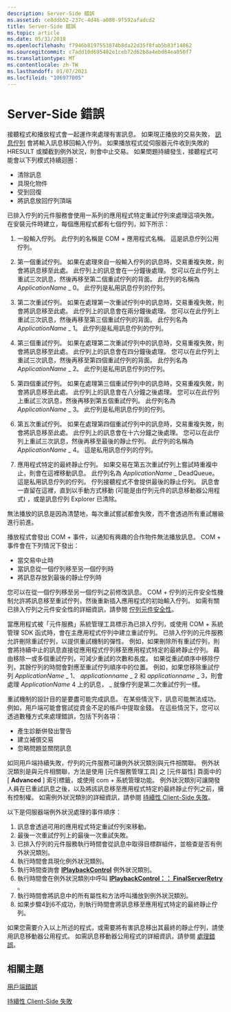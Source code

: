 ```yaml
---
description: Server-Side 錯誤
ms.assetid: ce8ddb52-237c-4d46-a088-9f592afadcd2
title: Server-Side 錯誤
ms.topic: article
ms.date: 05/31/2018
ms.openlocfilehash: f7946b8197553874b8da22d35f8fab5b83f14862
ms.sourcegitcommit: c7add10d695482e1ceb72d62b8a4ebd84ea050f7
ms.translationtype: MT
ms.contentlocale: zh-TW
ms.lasthandoff: 01/07/2021
ms.locfileid: "106977005"
---
```

# <a name="server-side-errors"></a>Server-Side 錯誤

接聽程式和播放程式會一起運作來處理有害訊息。 如果現正播放的交易失敗， [訊息佇列](/previous-versions/windows/desktop/legacy/ms711472(v=vs.85)) 會將輸入訊息移回輸入佇列。 如果播放程式從伺服器元件收到失敗的 HRESULT 或攔截到例外狀況，則會中止交易。 如果問題持續發生，接聽程式可能會以下列模式持續迴圈：

-   清除訊息
-   具現化物件
-   受到回復
-   將訊息放回佇列頂端

已排入佇列的元件服務會使用一系列的應用程式特定重試佇列來處理這項失敗。 在安裝元件時建立，每個應用程式都有七個佇列，如下所示：

1.  一般輸入佇列。 此佇列的名稱是 COM + 應用程式名稱。 這是訊息佇列公用佇列。

2.  第一個重試佇列。 如果在處理來自一般輸入佇列的訊息時，交易重複失敗，則會將訊息移至此處。 此佇列上的訊息會在一分鐘後處理。 您可以在此佇列上重試三次訊息，然後再移至第二個重試佇列的背面。 此佇列的名稱為 *ApplicationName* \_ 0。 此佇列是私用訊息佇列的佇列。

3.  第二次重試佇列。 如果在處理第一次重試佇列中的訊息時，交易重複失敗，則會將訊息移至此處。 此佇列上的訊息會在兩分鐘後處理。 您可以在此佇列上重試三次訊息，然後再移至第三個重試佇列的背面。 此佇列名為 *ApplicationName* \_ 1。 此佇列是私用訊息佇列的佇列。

4.  第三個重試佇列。 如果在處理第二次重試佇列中的訊息時，交易重複失敗，則會將訊息移至此處。 此佇列上的訊息會在四分鐘後處理。 您可以在此佇列上重試三次訊息，然後再移至第四個重試佇列的背面。 此佇列名為 *ApplicationName* \_ 2。 此佇列是私用訊息佇列的佇列。

5.  第四個重試佇列。 如果在處理第三個重試佇列中的訊息時，交易重複失敗，則會將訊息移至此處。 此佇列上的訊息會在八分鐘之後處理。 您可以在此佇列上重試三次訊息，然後再移到第五個重試佇列。 此佇列名為 *ApplicationName* \_ 3。 此佇列是私用訊息佇列的佇列。

6.  第五次重試佇列。 如果在處理第四個重試佇列中的訊息時，交易重複失敗，則會將訊息移至此處。 此佇列上的訊息會在十六分鐘之後處理。 您可以在此佇列上重試三次訊息，然後再移至最後的靜止佇列。 此佇列的名稱為 *ApplicationName* \_ 4。 這是私用訊息佇列的佇列。

7.  應用程式特定的最終靜止佇列。 如果交易在第五次重試佇列上嘗試時重複中止，則會在這裡移動訊息。 此佇列名為 *ApplicationName* \_ DeadQueue。 這是私用訊息佇列的佇列。 佇列接聽程式不會提供最後的靜止佇列。 訊息會一直留在這裡，直到以手動方式移動 (可能是由佇列元件的訊息移動器公用程式) ，或是訊息佇列 Explorer 已清除。

無法播放的訊息是因為清楚地，每次重試嘗試都會失敗，而不會透過所有重試層級進行前進。

播放程式會發出 COM + 事件，以通知有興趣的合作物件無法播放訊息。 COM + 事件會在下列情況下發出：

-   當交易中止時
-   當訊息從一個佇列移至另一個佇列時
-   將訊息存放到最後的靜止佇列時

您可以在從一個佇列移至另一個佇列之前修改訊息。 COM + 佇列的元件安全性機制允許將訊息移至重試佇列，然後重新插入應用程式的初始輸入佇列。 如需有關已排入佇列之元件安全性的詳細資訊，請參閱 [佇列元件安全性](queued-components-security.md)。

當應用程式被「元件服務」系統管理工具標示為已排入佇列，或使用 COM + 系統管理 SDK 函式時，會在主應用程式佇列中建立重試佇列。 已排入佇列的元件服務允許刪除重試佇列，以提供重試機制的彈性。 例如，如果刪除所有重試佇列，則會將持續中止的訊息直接從應用程式佇列移至應用程式特定的最終靜止佇列。 藉由移除一或多個重試佇列，可減少重試的次數和長度。 如果從重試順序中移除佇列，其餘佇列的時間會對應至重試佇列順序中的位置。 例如，如果您移除重試佇列 *ApplicationName* \_ 1、 *applicationname* \_ 2 和 *applicationname* \_ 3，則會處理 *ApplicationName* 4 上的訊息， \_ 就像佇列是第二次重試佇列一樣。

重試機制的設計目的是要盡可能完成訊息。 在某些情況下，訊息可能無法成功。 例如，用戶端可能會嘗試從資金不足的帳戶中提取金錢。 在這些情況下，您可以透過數種方式來處理錯誤，包括下列各項：

-   產生診斷併發出警告
-   建立補償交易
-   忽略問題並關閉訊息

如同用戶端持續失敗，佇列的元件服務可讓例外狀況類別與元件相關聯。 例外狀況類別是與元件相關聯，方法是使用 [元件服務管理工具] 之 [元件屬性] 頁面中的 [ **Advanced** ] 索引標籤，或使用 com + 系統管理功能。 例外狀況類別可讓開發人員在已重試訊息之後，以及將該訊息移至應用程式特定的最終靜止佇列之前，擁有控制權。 如需例外狀況類別的詳細資訊，請參閱 [持續性 Client-Side 失敗](persistent-client-side-failures.md)。

以下是伺服器端例外狀況處理的事件順序：

1.  訊息會透過可用的應用程式特定重試佇列來移動。
2.  最後一次重試佇列上的最後一次重試失敗。
3.  已排入佇列的元件服務執行時間會從訊息中取得目標群組件，並檢查是否有例外狀況類別。
4.  執行時間會具現化例外狀況類別。
5.  執行時間查詢會 [**IPlaybackControl**](/windows/desktop/api/ComSvcs/nn-comsvcs-iplaybackcontrol) 例外狀況類別。
6.  執行時間會在例外狀況類別中呼叫 [**IPlaybackControl：： FinalServerRetry**](/windows/desktop/api/ComSvcs/nf-comsvcs-iplaybackcontrol-finalserverretry) 。
7.  執行時間會將訊息中的所有屬性和方法呼叫播放到例外狀況類別。
8.  如果步驟4到6不成功，則執行時間會將訊息移至應用程式特定的最終靜止佇列。

如果您需要介入以上所述的程式，或需要將有害訊息移出其最終的靜止佇列，請使用訊息移動器公用程式。 如需訊息移動器公用程式的詳細資訊，請參閱 [處理錯誤](handling-errors-in-queued-components.md)。

## <a name="related-topics"></a>相關主題

<dl> <dt>

[用戶端錯誤](client-side-errors.md)
</dt> <dt>

[持續性 Client-Side 失敗](persistent-client-side-failures.md)
</dt> </dl>

 

 



